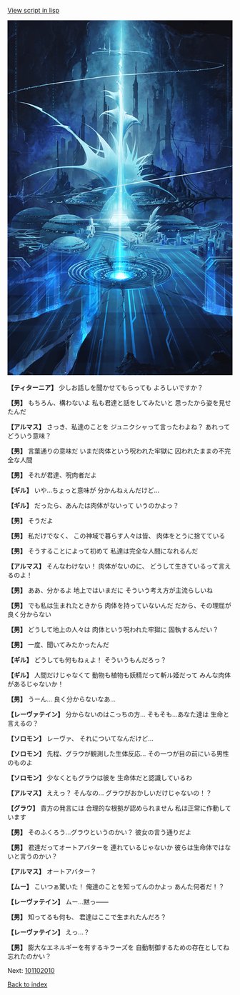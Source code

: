 [View script in lisp](../scripts/101101060.txt)

![profound.png](../images/backgrounds/profound.png)

**【ティターニア】**
少しお話しを聞かせてもらっても
よろしいですか？

**【男】**
もちろん、構わないよ
私も君達と話をしてみたいと
思ったから姿を見せたんだ

**【アルマス】**
さっき、私達のことを
ジュニクシャって言ったわよね？
あれってどういう意味？

**【男】**
言葉通りの意味だ
いまだ肉体という呪われた牢獄に
囚われたままの不完全な人間

**【男】**
それが君達、呪肉者だよ

**【ギル】**
いや…ちょっと意味が
分かんねぇんだけど…

**【ギル】**
だったら、あんたは肉体がないって
いうのかよっ？

**【男】**
そうだよ

**【男】**
私だけでなく、
この神域で暮らす人々は皆、
肉体をとうに捨てている

**【男】**
そうすることによって初めて
私達は完全な人間になれるんだ

**【アルマス】**
そんなわけない！
肉体がないのに、
どうして生きているって言えるのよ！

**【男】**
ああ、分かるよ
地上ではいまだに
そういう考え方が主流らしいね

**【男】**
でも私は生まれたときから
肉体を持っていないんだ
だから、その理屈が良く分からない

**【男】**
どうして地上の人々は
肉体という呪われた牢獄に
固執するんだい？

**【男】**
一度、聞いてみたかったんだ

**【ギル】**
どうしても何もねぇよ！
そういうもんだろっ？

**【ギル】**
人間だけじゃなくて
動物も植物も妖精だって斬ル姫だって
みんな肉体があるじゃないか！

**【男】**
うーん…
良く分からないなあ…

**【レーヴァテイン】**
分からないのはこっちの方…
そもそも…あなた達は
生命と言えるの？

**【ソロモン】**
レーヴァ、
それについてなんだけど…

**【ソロモン】**
先程、グラウが観測した生体反応…
その一つが目の前にいる男性のものよ

**【ソロモン】**
少なくともグラウは彼を
生命体だと認識しているわ

**【アルマス】**
ええっ？
そんなの…
グラウがおかしいだけじゃないの！？

**【グラウ】**
貴方の発言には
合理的な根拠が認められません
私は正常に作動しています

**【男】**
そのふくろう…グラウというのかい？
彼女の言う通りだよ

**【男】**
君達だってオートアバターを
連れているじゃないか
彼らは生命体ではないと言うのかい？

**【アルマス】**
オートアバター？

**【ムー】**
こいつぁ驚いた！
俺達のことを知ってんのかよっ
あんた何者だ！？

**【レーヴァテイン】**
ムー…黙っ――

**【男】**
知ってるも何も、
君達はここで生まれたんだろ？

**【レーヴァテイン】**
えっ…？

**【男】**
膨大なエネルギーを有するキラーズを
自動制御するための存在としてね
忘れたのかい？

Next: [101102010](101102010.md)

[Back to index](index.md)
